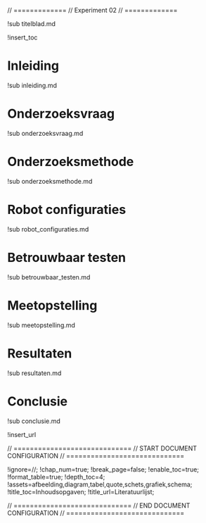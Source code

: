 
// =============
// Experiment 02
// =============

!sub titelblad.md

<div style="page-break-after: always;"></div>

!insert_toc

<div style="page-break-after: always;"></div>


<a name="chapter/inleiding"></a>

# Inleiding

!sub inleiding.md

<a name="chapter/onderzoeksvraag"></a>

# Onderzoeksvraag

!sub onderzoeksvraag.md

<a name="chapter/onderzoeksmethode"></a>

<div style="page-break-after: always;"></div>

# Onderzoeksmethode

!sub onderzoeksmethode.md

<a name="chapter/robot_configuraties"></a>

# Robot configuraties

!sub robot_configuraties.md

<a name="chapter/betrouwbaar_testen"></a>

# Betrouwbaar testen

!sub betrouwbaar_testen.md

<a name="chapter/meetopstelling"></a>

# Meetopstelling

!sub meetopstelling.md

<a name="chapter/resultaten"></a>

# Resultaten

!sub resultaten.md

<a name="chapter/conclusie"></a>

# Conclusie

!sub conclusie.md

<div style="page-break-after: always;"></div>

!insert_url

// =============================
// START DOCUMENT CONFIGURATION
// =============================

!ignore=//;
!chap_num=true;
!break_page=false;
!enable_toc=true;
!format_table=true;
!depth_toc=4;
!assets=afbeelding,diagram,tabel,quote,schets,grafiek,schema;
!title_toc=Inhoudsopgaven;
!title_url=Literatuurlijst;

// =============================
// END DOCUMENT CONFIGURATION
// =============================